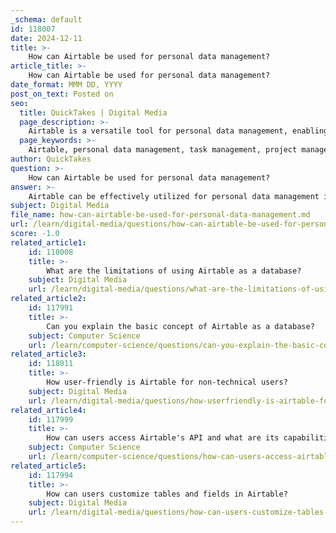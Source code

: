 ```yaml
---
_schema: default
id: 118007
date: 2024-12-11
title: >-
    How can Airtable be used for personal data management?
article_title: >-
    How can Airtable be used for personal data management?
date_format: MMM DD, YYYY
post_on_text: Posted on
seo:
  title: QuickTakes | Digital Media
  page_description: >-
    Airtable is a versatile tool for personal data management, enabling users to organize tasks, manage projects, track personal inventory, budget expenses, plan events, collect recipes, plan travel, maintain journals, and collaborate with others.
  page_keywords: >-
    Airtable, personal data management, task management, project management, inventory management, budgeting, expense tracking, event planning, recipe collection, travel planning, personal journaling, collaboration, sharing
author: QuickTakes
question: >-
    How can Airtable be used for personal data management?
answer: >-
    Airtable can be effectively utilized for personal data management in various ways, thanks to its versatile features and user-friendly interface. Here are some key aspects of how individuals can leverage Airtable for managing personal data:\n\n1. **Task and Project Management**: Airtable allows users to create custom databases to track personal projects, tasks, and deadlines. You can set up a base specifically for personal projects, where you can create tables for different projects, assign tasks, set due dates, and monitor progress. This helps in organizing personal goals and ensuring timely completion.\n\n2. **Personal Inventory Management**: Users can maintain a personal inventory of items such as books, clothes, or collectibles. By creating a table with fields for item names, categories, purchase dates, and conditions, individuals can easily keep track of their possessions and even set reminders for maintenance or replacement.\n\n3. **Budgeting and Expense Tracking**: Airtable can be used to create a budgeting tool where users can log their income and expenses. By setting up a table with categories for different types of expenses, users can visualize their spending habits and make informed financial decisions.\n\n4. **Event Planning**: Whether it's a birthday party, wedding, or any other event, Airtable can help in organizing all the details. Users can create a base to manage guest lists, track RSVPs, and plan schedules, ensuring that no detail is overlooked.\n\n5. **Recipe Collection**: Food enthusiasts can use Airtable to compile and categorize their favorite recipes. By creating a table with fields for ingredients, cooking instructions, and preparation times, users can easily access and share their culinary creations.\n\n6. **Travel Planning**: Airtable can serve as a travel planner where users can create itineraries, track bookings, and manage packing lists. This can help streamline the travel experience and ensure that all necessary arrangements are in place.\n\n7. **Personal Journaling**: Users can maintain a personal journal or diary in Airtable, where they can log daily thoughts, experiences, and reflections. This can be structured with dates, moods, and tags for easy searching and analysis.\n\n8. **Collaboration and Sharing**: Airtable's real-time collaboration features allow users to share their bases with family or friends. This is particularly useful for collaborative projects, such as planning a group trip or managing shared expenses.\n\nOverall, Airtable's flexibility and extensive functionality make it an excellent tool for personal data management, enabling users to organize various aspects of their lives efficiently.
subject: Digital Media
file_name: how-can-airtable-be-used-for-personal-data-management.md
url: /learn/digital-media/questions/how-can-airtable-be-used-for-personal-data-management
score: -1.0
related_article1:
    id: 118008
    title: >-
        What are the limitations of using Airtable as a database?
    subject: Digital Media
    url: /learn/digital-media/questions/what-are-the-limitations-of-using-airtable-as-a-database
related_article2:
    id: 117991
    title: >-
        Can you explain the basic concept of Airtable as a database?
    subject: Computer Science
    url: /learn/computer-science/questions/can-you-explain-the-basic-concept-of-airtable-as-a-database
related_article3:
    id: 118011
    title: >-
        How user-friendly is Airtable for non-technical users?
    subject: Digital Media
    url: /learn/digital-media/questions/how-userfriendly-is-airtable-for-nontechnical-users
related_article4:
    id: 117999
    title: >-
        How can users access Airtable's API and what are its capabilities?
    subject: Computer Science
    url: /learn/computer-science/questions/how-can-users-access-airtables-api-and-what-are-its-capabilities
related_article5:
    id: 117994
    title: >-
        How can users customize tables and fields in Airtable?
    subject: Digital Media
    url: /learn/digital-media/questions/how-can-users-customize-tables-and-fields-in-airtable
---
```


&nbsp;